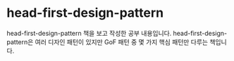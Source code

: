 # head-first-design-pattern
head-first-design-pattern 책을 보고 작성한 공부 내용입니다. head-first-design-pattern은 여러 디자인 패턴이 있지만 GoF 패턴 중 몇 가지 핵심 패턴만 다루는 책입니다.
